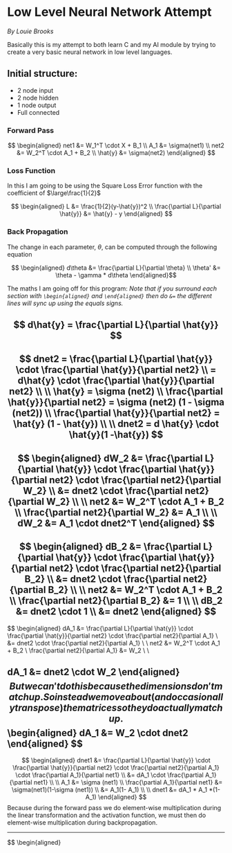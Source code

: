 # Low Level Neural Network Attempt
*By Louie Brooks*

Basically this is my attempt to both learn C and my AI module by trying to create a very basic neural network in low level languages.

## Initial structure:
- 2 node input
- 2 node hidden
- 1 node output
- Full connected

### Forward Pass
$$
\begin{aligned}
net1 &= W_1^T \cdot X + B_1 \\
A_1 &= \sigma(net1) \\
net2 &= W_2^T \cdot A_1 + B_2 \\
\hat{y} &= \sigma(net2)
\end{aligned}
$$

### Loss Function
In this I am going to be using the Square Loss Error function with the coefficient of $\large\frac{1}{2}$

$$
\begin{aligned}
L &= \frac{1}{2}(y-\hat{y})^2 \\
\frac{\partial L}{\partial \hat{y}} &= \hat{y} - y
\end{aligned}
$$

### Back Propagation
The change in each parameter, $\theta$, can be computed through the following equation

$$
\begin{aligned}
d\theta &= \frac{\partial L}{\partial \theta} \\
\theta' &= \theta - \gamma * d\theta
\end{aligned}$$

The maths I am going off for this program:
*Note that if you surround each section with `\begin{aligned}` and `\end{aligned}` then do `&=` the different lines will sync up using the equals signs.*

$$
d\hat{y} = \frac{\partial L}{\partial \hat{y}}
$$
---
$$
dnet2 = \frac{\partial L}{\partial \hat{y}} \cdot \frac{\partial \hat{y}}{\partial net2} \\
= d\hat{y} \cdot \frac{\partial \hat{y}}{\partial net2} \\ \\
\hat{y} = \sigma (net2) \\
\frac{\partial \hat{y}}{\partial net2} = \sigma (net2) (1 - \sigma (net2)) \\
\frac{\partial \hat{y}}{\partial net2} = \hat{y} (1 - \hat{y}) \\ \\
dnet2 = d \hat{y} \cdot \hat{y}(1 -\hat{y})
$$
---
$$
\begin{aligned}
dW_2 &= \frac{\partial L}{\partial \hat{y}} \cdot \frac{\partial \hat{y}}{\partial net2} \cdot \frac{\partial net2}{\partial W_2} \\
&= dnet2 \cdot \frac{\partial net2}{\partial W_2} \\ \\
net2 &= W_2^T \cdot A_1 + B_2 \\
\frac{\partial net2}{\partial W_2} &= A_1 \\ \\
dW_2 &= A_1 \cdot dnet2^T
\end{aligned}
$$
---
$$
\begin{aligned}
dB_2 &= \frac{\partial L}{\partial \hat{y}} \cdot \frac{\partial \hat{y}}{\partial net2} \cdot \frac{\partial net2}{\partial B_2} \\
&= dnet2 \cdot \frac{\partial net2}{\partial B_2} \\ \\
net2 &= W_2^T \cdot A_1 + B_2 \\
\frac{\partial net2}{\partial B_2} &= 1 \\ \\
dB_2 &= dnet2 \cdot 1 \\
&= dnet2
\end{aligned}
$$
---
$$
\begin{aligned}
dA_1 &= \frac{\partial L}{\partial \hat{y}} \cdot \frac{\partial \hat{y}}{\partial net2} \cdot \frac{\partial net2}{\partial A_1} \\
&= dnet2 \cdot \frac{\partial net2}{\partial A_1} \\ \\
net2 &= W_2^T \cdot A_1 + B_2 \\
\frac{\partial net2}{\partial A_1} &= W_2 \\ \\

dA_1 &= dnet2 \cdot W_2
\end{aligned}
$$
But we can't do this because the dimensions don't match up. So instead we move about (and occasionally transpose) the matrices so they do actually match up.
$$
\begin{aligned}
dA_1 &= W_2 \cdot dnet2
\end{aligned}
$$
---
$$
\begin{aligned}
dnet1 &= \frac{\partial L}{\partial \hat{y}} \cdot \frac{\partial \hat{y}}{\partial net2} \cdot \frac{\partial net2}{\partial A_1} \cdot \frac{\partial A_1}{\partial net1} \\
&= dA_1 \cdot \frac{\partial A_1}{\partial net1} \\ \\ 
A_1 &= \sigma (net1) \\
\frac{\partial A_1}{\partial net1} &= \sigma(net1)(1-\sigma (net1)) \\
&= A_1(1- A_1) \\ \\
dnet1 &= dA_1 * A_1 *(1-A_1)
\end{aligned}
$$
Because during the forward pass we do element-wise multiplication during the linear transformation and the activation function, we must then do element-wise multiplication during backpropagation.

---
$$
\begin{aligned}